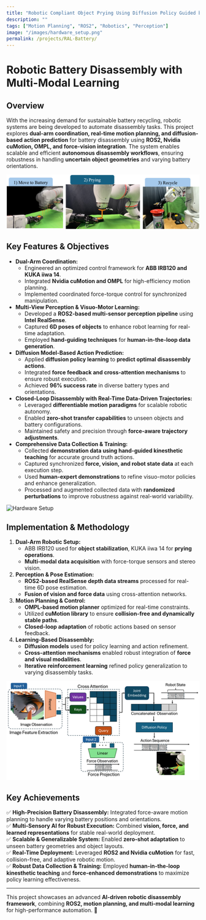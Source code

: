```yaml
---
title: "Robotic Compliant Object Prying Using Diffusion Policy Guided by Vision and Force Observations"
description: ""
tags: ["Motion Planning", "ROS2", "Robotics", "Perception"]
image: "/images/hardware_setup.png"
permalink: /projects/RAL-Battery/
---
```


# **Robotic Battery Disassembly with Multi-Modal Learning**

## **Overview**
With the increasing demand for sustainable battery recycling, robotic systems are being developed to automate disassembly tasks. This project explores **dual-arm coordination, real-time motion planning, and diffusion-based action prediction** for battery disassembly using **ROS2, Nvidia cuMotion, OMPL, and force-vision integration**. The system enables scalable and efficient **autonomous disassembly workflows**, ensuring robustness in handling **uncertain object geometries** and varying battery orientations.

![Robotic Battery Disassembly](/images/steps_system%20(1).png)

## **Key Features & Objectives**
- **Dual-Arm Coordination:**
  - Engineered an optimized control framework for **ABB IRB120 and KUKA iiwa 14**.
  - Integrated **Nvidia cuMotion and OMPL** for high-efficiency motion planning.
  - Implemented coordinated force-torque control for synchronized manipulation.
- **Multi-View Perception & Visuo-Motor Learning:**
  - Developed a **ROS2-based multi-sensor perception pipeline** using **Intel RealSense**.
  - Captured **6D poses of objects** to enhance robot learning for real-time adaptation.
  - Employed **hand-guiding techniques** for **human-in-the-loop data generation**.
- **Diffusion Model-Based Action Prediction:**
  - Applied **diffusion policy learning** to **predict optimal disassembly actions**.
  - Integrated **force feedback and cross-attention mechanisms** to ensure robust execution.
  - Achieved **96% success rate** in diverse battery types and orientations.
- **Closed-Loop Disassembly with Real-Time Data-Driven Trajectories:**
  - Leveraged **differentiable motion paradigms** for scalable robotic autonomy.
  - Enabled **zero-shot transfer capabilities** to unseen objects and battery configurations.
  - Maintained safety and precision through **force-aware trajectory adjustments**.
- **Comprehensive Data Collection & Training:**
  - Collected **demonstration data using hand-guided kinesthetic teaching** for accurate ground truth actions.
  - Captured synchronized **force, vision, and robot state data** at each execution step.
  - Used **human-expert demonstrations** to refine visuo-motor policies and enhance generalization.
  - Processed and augmented collected data with **randomized perturbations** to improve robustness against real-world variability.

![Hardware Setup](/images/hardware_setup.png)

## **Implementation & Methodology**
1. **Dual-Arm Robotic Setup:**
   - ABB IRB120 used for **object stabilization**, KUKA iiwa 14 for **prying operations**.
   - **Multi-modal data acquisition** with force-torque sensors and stereo vision.
2. **Perception & Pose Estimation:**
   - **ROS2-based RealSense depth data streams** processed for real-time 6D pose estimation.
   - **Fusion of vision and force data** using cross-attention networks.
3. **Motion Planning & Control:**
   - **OMPL-based motion planner** optimized for real-time constraints.
   - Utilized **cuMotion library** to ensure **collision-free and dynamically stable paths**.
   - **Closed-loop adaptation** of robotic actions based on sensor feedback.
4. **Learning-Based Disassembly:**
   - **Diffusion models** used for policy learning and action refinement.
   - **Cross-attention mechanisms** enabled robust integration of **force and visual modalities**.
   - **Iterative reinforcement learning** refined policy generalization to varying disassembly tasks.

![System Architecture](/images/overview_system1.png)

## **Key Achievements**
✅ **High-Precision Battery Disassembly:** Integrated force-aware motion planning to handle varying battery positions and orientations.  
✅ **Multi-Sensory AI for Robust Execution:** Combined **vision, force, and learned representations** for stable real-world deployment.  
✅ **Scalable & Generalizable System:** Enabled **zero-shot adaptation** to unseen battery geometries and object layouts.  
✅ **Real-Time Deployment:** Leveraged **ROS2 and Nvidia cuMotion** for fast, collision-free, and adaptive robotic motion.  
✅ **Robust Data Collection & Training:** Employed **human-in-the-loop kinesthetic teaching** and **force-enhanced demonstrations** to maximize policy learning effectiveness.  

---
This project showcases an advanced **AI-driven robotic disassembly framework**, combining **ROS2, motion planning, and multi-modal learning** for high-performance automation. 🚀
